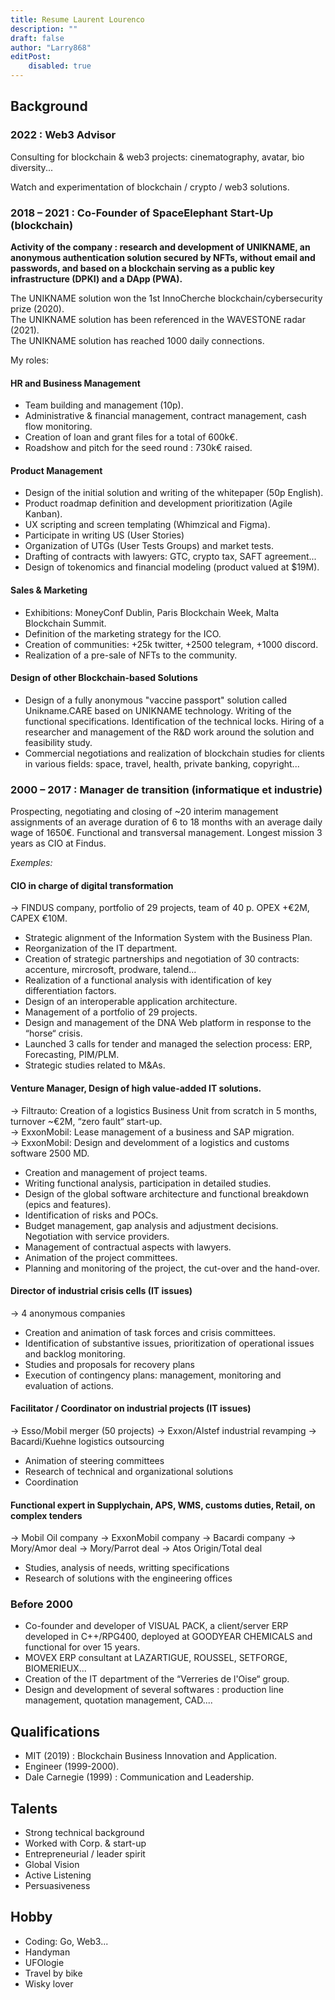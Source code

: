 ```yaml
---
title: Resume Laurent Lourenco
description: ""
draft: false
author: "Larry868"
editPost: 
    disabled: true
---
```


## Background

### 2022 : Web3 Advisor

Consulting for blockchain & web3 projects: cinematography, avatar, bio diversity...

Watch and experimentation of blockchain / crypto / web3 solutions.

### 2018 – 2021 : Co-Founder of SpaceElephant Start-Up (blockchain)

**Activity of the company : research and development of UNIKNAME, an anonymous authentication solution secured by NFTs, without email and passwords, and based on a blockchain serving as a public key infrastructure (DPKI) and a DApp (PWA).**

The UNIKNAME solution won the 1st InnoCherche blockchain/cybersecurity prize (2020).  
The UNIKNAME solution has been referenced in the WAVESTONE radar (2021).  
The UNIKNAME solution has reached 1000 daily connections.

My roles:

#### HR and Business Management

- Team building and management (10p).
- Administrative & financial management, contract management, cash flow monitoring.
- Creation of loan and grant files for a total of 600k€.
- Roadshow and pitch for the seed round : 730k€ raised.

#### Product Management

- Design of the initial solution and writing of the whitepaper (50p English).
- Product roadmap definition and development prioritization (Agile Kanban).
- UX scripting and screen templating (Whimzical and Figma).
- Participate in writing US (User Stories)
- Organization of UTGs (User Tests Groups) and market tests.
- Drafting of contracts with lawyers: GTC, crypto tax, SAFT agreement...
- Design of tokenomics and financial modeling (product valued at $19M).

#### Sales & Marketing

- Exhibitions: MoneyConf Dublin, Paris Blockchain Week, Malta Blockchain Summit.
- Definition of the marketing strategy for the ICO.
- Creation of communities: +25k twitter, +2500 telegram, +1000 discord.
- Realization of a pre-sale of NFTs to the community.


#### Design of other Blockchain-based Solutions

-  Design of a fully anonymous "vaccine passport" solution called Unikname.CARE based on UNIKNAME technology. Writing of the functional specifications. Identification of the technical locks. Hiring of a researcher and management of the R&D work around the solution and feasibility study.
-  Commercial negotiations and realization of blockchain studies for clients in various fields: space, travel, health, private banking, copyright... 


### 2000 – 2017 : Manager de transition (informatique et industrie)

Prospecting, negotiating and closing of ~20 interim management assignments of an average duration of 6 to 18 months with an average daily wage of 1650€. Functional and transversal management. Longest mission 3 years as CIO at Findus.

_Exemples:_

#### CIO in charge of digital transformation

→ FINDUS company, portfolio of 29 projects, team of 40 p. OPEX +€2M, CAPEX €10M.  

- Strategic alignment of the Information System with the Business Plan.
- Reorganization of the IT department.
- Creation of strategic partnerships and negotiation of 30 contracts: accenture, mircrosoft, prodware, talend...
- Realization of a functional analysis with identification of key differentiation factors.
- Design of an interoperable application architecture.
- Management of a portfolio of 29 projects.
- Design and management of the DNA Web platform in response to the “horse“ crisis.
- Launched 3 calls for tender and managed the selection process: ERP, Forecasting, PIM/PLM.
- Strategic studies related to M&As.

#### Venture Manager, Design of high value-added IT solutions. 

→ Filtrauto: Creation of a logistics Business Unit from scratch in 5 months, turnover ~€2M, “zero fault“ start-up.  
→ ExxonMobil: Lease management of a business and SAP migration.  
→ ExxonMobil: Design and develomment of a logistics and customs software 2500 MD.

-  Creation and management of project teams.  
-  Writing functional analysis, participation in detailed studies. 
-  Design of the global software architecture and functional breakdown (epics and features).
-  Identification of risks and POCs. 
-  Budget management, gap analysis and adjustment decisions. Negotiation with service providers. 
-  Management of contractual aspects with lawyers. 
-  Animation of the project committees. 
-  Planning and monitoring of the project, the cut-over and the hand-over.

#### Director of industrial crisis cells (IT issues)

→ 4 anonymous companies

- Creation and animation of task forces and crisis committees. 
- Identification of substantive issues, prioritization of operational issues and backlog monitoring.
- Studies and proposals for recovery plans
- Execution of contingency plans: management, monitoring and evaluation of actions.

#### Facilitator / Coordinator on industrial projects (IT issues)

→ Esso/Mobil merger (50 projects)
→ Exxon/Alstef industrial revamping
→ Bacardi/Kuehne logistics outsourcing

- Animation of steering committees
- Research of technical and organizational solutions
- Coordination

#### Functional expert in Supplychain, APS, WMS, customs duties, Retail, on complex tenders

→ Mobil Oil company
→ ExxonMobil company
→ Bacardi company
→ Mory/Amor deal
→ Mory/Parrot deal
→ Atos Origin/Total deal

- Studies, analysis of needs, writting specifications
- Research of solutions with the engineering offices

### Before 2000
- Co-founder and developer of VISUAL PACK, a client/server ERP developed in C++/RPG400, deployed at GOODYEAR CHEMICALS and functional for over 15 years.
- MOVEX ERP consultant at LAZARTIGUE, ROUSSEL, SETFORGE, BIOMERIEUX...
- Creation of the IT department of the “Verreries de l'Oise“ group.
- Design and development of several softwares : production line management, quotation management, CAD....

## Qualifications
- MIT (2019) : Blockchain Business Innovation and Application.
- Engineer (1999-2000).
- Dale Carnegie (1999) : Communication and Leadership.

## Talents
- Strong technical background
- Worked with Corp. & start-up
- Entrepreneurial / leader spirit
- Global Vision
- Active Listening
- Persuasiveness

## Hobby
- Coding: Go, Web3...
- Handyman 
- UFOlogie
- Travel by bike
- Wisky lover